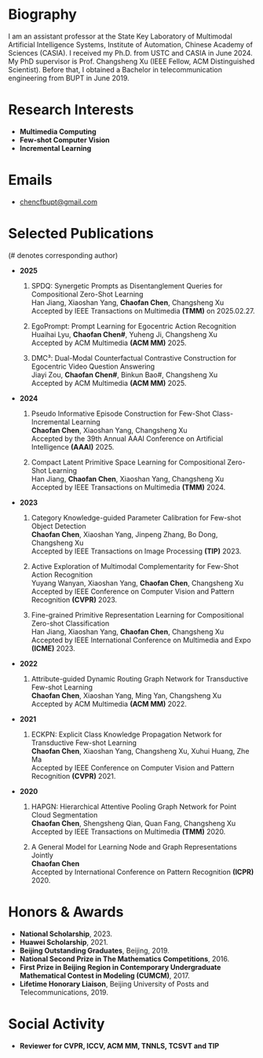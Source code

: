 # Biography
I am an assistant professor at the State Key Laboratory of Multimodal Artificial Intelligence Systems, Institute of Automation, Chinese Academy of Sciences (CASIA). I received my Ph.D. from USTC and CASIA in June 2024. My PhD supervisor is Prof. Changsheng Xu (IEEE Fellow, ACM Distinguished Scientist). Before that, I obtained a Bachelor in telecommunication engineering from BUPT in June 2019. 


<!-- * **Note: Actively seeking for either Ph.D. or industrial opportunities starting from 2022 Fall.By the way, I was a member of a special class in BUPT, which was composed of 38 top GPA students transfered from other majors. In the year of 2017, this class was officially named as the **Elite Class**.** -->

# Research Interests

* **Multimedia Computing**
* **Few-shot Computer Vision**
* **Incremental Learning**
  
<!-- # Educations

- **Sept. 2019 - Now, GPA (USTC): 3.93/4.0, Ranking: 3/192, Top: 1.6%**  
  Ph.D Candidate, Department of Electronic Engineering and Information Science, School of Information Science and Technology, University of Science and Technology of China. 
- **Sept. 2015 - Jul. 2019, GPA (BUPT): 3.80/4.0, Ranking: 27/597, Top: 4.5%**  
  Bachelor of Telecommunication Engineering, Beijing University of Posts and Telecommunications. -->

<!-- # Relevant Coursework -->
<!-- * **Undergraduate GPA (BUPT): 3.80/4.0, Ranking: 27/597, Top: 4.5%** -->
<!-- * Mathematic Analysis (94/100), Linear Algebra (97/100), Probability Theory and Mathematical Statistics (88/100), Discrete Mathematics (93/100), Engineering Mathematics (87/100), C++ Programming (84/100), Data Structure (93/100), Programming Practices (94/100), Database Technology and Applications (95/100), Signals and Systems (95/100), Digital Signal Processing (95/100), Random Signal Processing (88/100), Fundamentals of Information Theory (91/100), Principles of Communications (95/100), Pattern Recognition and Applications (97/100). -->

<!-- * **Graduate GPA (USTC): 3.93/4.0, Ranking: 3/192, Top: 1.6%** -->
<!-- * Digital Signal Processing (II) (92/100), Matrix analysis and application (89/100), Introduction to Intelligent Information Processing (95/100), Image Understanding(90/100), Statistical learning (86/100). -->

<!-- # Experiences
* **May. 2016 - Jun. 2017.**
  * Pilot Student, Data Science Center of Beijing University of Posts and Telecommunications (BUPT)
<!-- * **Oct. 2017 - Jan. 2018.**   -->
<!--   * Research Assistant: Computing Institute of Peking University -->
<!-- * **Feb. 2018 - Now**  
  * Research and Project Intern: National Laboratory of Pattern Recognition of Institute of Automation at Chinese Academy of Sciences (CASIA) --> 
  
# Emails
* chencfbupt@gmail.com
  
# Selected Publications 
(# denotes corresponding author)
* **2025**
  1. SPDQ: Synergetic Prompts as Disentanglement Queries for Compositional Zero-Shot Learning   
  Han Jiang, Xiaoshan Yang, **Chaofan Chen**, Changsheng Xu  
  Accepted by IEEE Transactions on Multimedia **(TMM)** on 2025.02.27.

  2. EgoPrompt: Prompt Learning for Egocentric Action Recognition   
  Huaihai Lyu, **Chaofan Chen#**, Yuheng Ji, Changsheng Xu  
  Accepted by ACM Multimedia **(ACM MM)** 2025.

  3. DMC³: Dual-Modal Counterfactual Contrastive Construction for Egocentric Video Question Answering   
  Jiayi Zou, **Chaofan Chen#**, Binkun Bao#, Changsheng Xu  
  Accepted by ACM Multimedia **(ACM MM)** 2025.
 
* **2024**
  1. Pseudo Informative Episode Construction for Few-Shot Class-Incremental Learning   
  **Chaofan Chen**, Xiaoshan Yang, Changsheng Xu  
  Accepted by the 39th Annual AAAI Conference on Artificial Intelligence **(AAAI)** 2025.

  2. Compact Latent Primitive Space Learning for Compositional Zero-Shot Learning   
  Han Jiang, **Chaofan Chen**, Xiaoshan Yang, Changsheng Xu  
  Accepted by IEEE Transactions on Multimedia **(TMM)** 2024.


* **2023**
  1. Category Knowledge-guided Parameter Calibration for Few-shot Object Detection   
  **Chaofan Chen**, Xiaoshan Yang, Jinpeng Zhang, Bo Dong, Changsheng Xu  
  Accepted by IEEE Transactions on Image Processing **(TIP)** 2023.
  
  2. Active Exploration of Multimodal Complementarity for Few-Shot Action Recognition   
  Yuyang Wanyan, Xiaoshan Yang, **Chaofan Chen**, Changsheng Xu  
  Accepted by IEEE Conference on Computer Vision and Pattern Recognition **(CVPR)** 2023.
  
  3. Fine-grained Primitive Representation Learning for Compositional Zero-shot Classification   
  Han Jiang, Xiaoshan Yang, **Chaofan Chen**, Changsheng Xu  
  Accepted by IEEE International Conference on Multimedia and Expo **(ICME)** 2023.  
  
  
* **2022**  
  1. Attribute-guided Dynamic Routing Graph Network for Transductive Few-shot Learning  
  **Chaofan Chen**, Xiaoshan Yang, Ming Yan, Changsheng Xu  
  Accepted by ACM Multimedia **(ACM MM)** 2022.
  

* **2021**  

  1. ECKPN: Explicit Class Knowledge Propagation Network for Transductive Few-shot Learning  
  **Chaofan Chen**, Xiaoshan Yang, Changsheng Xu, Xuhui Huang, Zhe Ma   
  Accepted by IEEE Conference on Computer Vision and Pattern Recognition **(CVPR)** 2021.
  
  

* **2020**  

  1. HAPGN: Hierarchical Attentive Pooling Graph Network for Point Cloud Segmentation  
  **Chaofan Chen**, Shengsheng Qian, Quan Fang, Changsheng Xu  
  Accepted by IEEE Transactions on Multimedia **(TMM)** 2020.
  
  2. A General Model for Learning Node and Graph Representations Jointly  
  **Chaofan Chen**  
  Accepted by International Conference on Pattern Recognition **(ICPR)** 2020.
  
<!--   3. Hypergraph Attention Networks  
  **Chaofan Chen**, Zelei Cheng  
  Accepted by **TrustCom** 2020. -->


# Honors & Awards
* **National Scholarship**, 2023.
* **Huawei Scholarship**, 2021.
* **Beijing Outstanding Graduates**, Beijing, 2019.
* **National Second Prize in The Mathematics Competitions**, 2016.
* **First Prize in Beijing Region in Contemporary Undergraduate Mathematical Contest in Modeling (CUMCM)**, 2017.
* **Lifetime Honorary Liaison**, Beijing University of Posts and Telecommunications, 2019.

# Social Activity
* **Reviewer for CVPR, ICCV, ACM MM, TNNLS, TCSVT and TIP**

